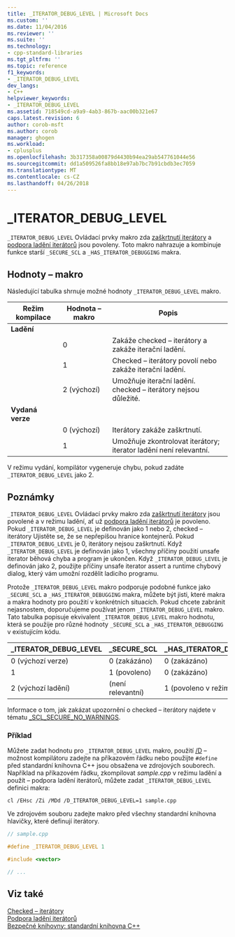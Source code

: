 ```yaml
---
title: _ITERATOR_DEBUG_LEVEL | Microsoft Docs
ms.custom: ''
ms.date: 11/04/2016
ms.reviewer: ''
ms.suite: ''
ms.technology:
- cpp-standard-libraries
ms.tgt_pltfrm: ''
ms.topic: reference
f1_keywords:
- _ITERATOR_DEBUG_LEVEL
dev_langs:
- C++
helpviewer_keywords:
- _ITERATOR_DEBUG_LEVEL
ms.assetid: 718549cd-a9a9-4ab3-867b-aac00b321e67
caps.latest.revision: 6
author: corob-msft
ms.author: corob
manager: ghogen
ms.workload:
- cplusplus
ms.openlocfilehash: 3b317358a00879d4430b94ea29ab547761044e56
ms.sourcegitcommit: dd1a509526fa8bb18e97ab7bc7b91cbdb3ec7059
ms.translationtype: MT
ms.contentlocale: cs-CZ
ms.lasthandoff: 04/26/2018
---
```

# <a name="iteratordebuglevel"></a>_ITERATOR_DEBUG_LEVEL

`_ITERATOR_DEBUG_LEVEL` Ovládací prvky makro zda [zaškrtnutí iterátory](../standard-library/checked-iterators.md) a [podpora ladění iterátorů](../standard-library/debug-iterator-support.md) jsou povoleny. Toto makro nahrazuje a kombinuje funkce starší `_SECURE_SCL` a `_HAS_ITERATOR_DEBUGGING` makra.

## <a name="macro-values"></a>Hodnoty – makro

Následující tabulka shrnuje možné hodnoty `_ITERATOR_DEBUG_LEVEL` makro.

|Režim kompilace|Hodnota – makro|Popis|
|----------------------|----------------|-----------------|
|**Ladění**|||
||0|Zakáže checked – iterátory a zakáže iterační ladění.|
||1|Checked – iterátory povolí nebo zakáže iterační ladění.|
||2 (výchozí)|Umožňuje iterační ladění. checked – iterátory nejsou důležité.|
|**Vydaná verze**|||
||0 (výchozí)|Iterátory zakáže zaškrtnutí.|
||1|Umožňuje zkontrolovat iterátory; iterator ladění není relevantní.|

V režimu vydání, kompilátor vygeneruje chybu, pokud zadáte `_ITERATOR_DEBUG_LEVEL` jako 2.

## <a name="remarks"></a>Poznámky

`_ITERATOR_DEBUG_LEVEL` Ovládací prvky makro zda [zaškrtnutí iterátory](../standard-library/checked-iterators.md) jsou povolené a v režimu ladění, ať už [podpora ladění iterátorů](../standard-library/debug-iterator-support.md) je povoleno. Pokud `_ITERATOR_DEBUG_LEVEL` je definován jako 1 nebo 2, checked – iterátory Ujistěte se, že se nepřepíšou hranice kontejnerů. Pokud `_ITERATOR_DEBUG_LEVEL` je 0, iterátory nejsou zaškrtnutí. Když `_ITERATOR_DEBUG_LEVEL` je definován jako 1, všechny příčiny použití unsafe iterator běhová chyba a program je ukončen. Když `_ITERATOR_DEBUG_LEVEL` je definován jako 2, použijte příčiny unsafe iterator assert a runtime chybový dialog, který vám umožní rozdělit ladicího programu.

Protože `_ITERATOR_DEBUG_LEVEL` makro podporuje podobné funkce jako `_SECURE_SCL` a `_HAS_ITERATOR_DEBUGGING` makra, můžete být jisti, které makra a makra hodnoty pro použití v konkrétních situacích. Pokud chcete zabránit nejasnostem, doporučujeme používat jenom `_ITERATOR_DEBUG_LEVEL` makro. Tato tabulka popisuje ekvivalent `_ITERATOR_DEBUG_LEVEL` makro hodnotu, která se použije pro různé hodnoty `_SECURE_SCL` a `_HAS_ITERATOR_DEBUGGING` v existujícím kódu.

|**_ITERATOR_DEBUG_LEVEL** |**_SECURE_SCL** |**_HAS_ITERATOR_DEBUGGING**|
|---|---|---|
|0 (výchozí verze)|0 (zakázáno)|0 (zakázáno)|
|1|1 (povoleno)|0 (zakázáno)|
|2 (výchozí ladění)|(není relevantní)|1 (povoleno v režimu ladění)|

Informace o tom, jak zakázat upozornění o checked – iterátory najdete v tématu [_SCL_SECURE_NO_WARNINGS](../standard-library/scl-secure-no-warnings.md).

### <a name="example"></a>Příklad

Můžete zadat hodnotu pro `_ITERATOR_DEBUG_LEVEL` makro, použití [/D](../build/reference/d-preprocessor-definitions.md) – možnost kompilátoru zadejte na příkazovém řádku nebo použijte `#define` před standardní knihovna C++ jsou obsažena ve zdrojových souborech. Například na příkazovém řádku, zkompilovat *sample.cpp* v režimu ladění a použít – podpora ladění iterátorů, můžete zadat `_ITERATOR_DEBUG_LEVEL` definici makra:

`cl /EHsc /Zi /MDd /D_ITERATOR_DEBUG_LEVEL=1 sample.cpp`

Ve zdrojovém souboru zadejte makro před všechny standardní knihovna hlavičky, které definují iterátory.

```cpp
// sample.cpp

#define _ITERATOR_DEBUG_LEVEL 1

#include <vector>

// ...
```

## <a name="see-also"></a>Viz také

[Checked – iterátory](../standard-library/checked-iterators.md)<br/>
[Podpora ladění iterátorů](../standard-library/debug-iterator-support.md)<br/>
[Bezpečné knihovny: standardní knihovna C++](../standard-library/safe-libraries-cpp-standard-library.md)<br/>
